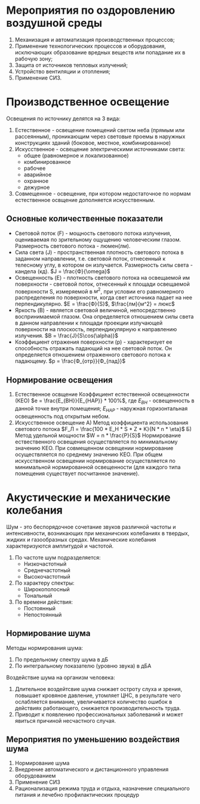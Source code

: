 # Мероприятия по оздоровлению воздушной среды
1. Механизация и автоматизация производственных процессов;
2. Применение технологических процессов и оборудования, исключающих образование вредных веществ или попадание их в рабочую зону;
3. Защита от источников тепловых излучений;
4. Устройство вентиляции и отопления;
5. Применение СИЗ.

# Производственное освещение
Освещения по источнику делятся на 3 вида:
1. Естественное - освещение помещений светом неба (прямым или рассеянным), проникающим через световые проемы в наружных конструкциях зданий (боковое, местное, комбинированное)
2. Искусственное - освещение электрическими источниками света:
   - общее (равномерное и локализованное)
   - комбинированное
   - рабочее
   - аварийное
   - охранное
   - дежурное
3. Совмещенное - освещение, при котором недостаточное по нормам естественное освщение дополняется искусственным.

## Основные количественные показатели
- Световой поток (F) - мощность светового потока излучения, оцениваемая по зрительному ощущению человеческим глазом. Размерность светового потока - люмен(лм).
- Сила света (J) - пространственная плотность светового потока в заданном направлении, т.е. световой поток, отнесенный к телесному углу, в котором он излучается. Размерность силы света - кандела (кд). $J = \frac{Ф}{\omega}$
- Освещенность (E) - плотность светового потока на освещаемой им поверхности - световой поток, отнесенный к площади освещаемой поверхности S, измеряемой в $м^2$, при условии его равномерного распределения по поверхности, когда свет источника падает на нее перпендикулярно. $E = \frac{Ф}{S}$,    $\frac{лм}{м^2} = люкс$
- Яркость (B) - является световой величиной, непосредственно воспринимаемой глазом. Она определяется отношением силы света в данном направлении к площади проекции излучающей поверхности на плоскость, перпендикулярную к направлению излучения. $B = \frac{J}{S\cos(\alpha)}$
- Коэффициент отражения поверхности (p) - характеризует ее способность отражать падающий на нее световой поток. Он определяется отношением отраженного светового потока к падающему. $p = \frac{Ф_{отр}}{Ф_{пад}}$

## Нормирование освещения
1. Естественное освщение
   Коэффициент естественной освещенности (КЕО) $e = \frac{E_{ВН}}{E_{НАР}} * 100%$, где $E_{ВН}$ - освещенность в данной точке внутри помещения; $E_{НАР}$ - наружная горизонтальная освещенность под открытым небом.
2. Искусственное освещение
   А) Метод коэффициента использования светового потока $F_Л = \frac{100 * E_Н * S * Z * K}{N * n * \eta}$
   Б) Метод удельной мощности $W = n * \frac{P}{S}$
Нормирование ествественного освещения осуществляется по минимальному значению КЕО. При совмещенном освещении нормирование осуществляется по среднему значению КЕО. При общем искусственном освещении нормирование осуществляется по минимальной нормированной освещенности (для каждого типа помещения существует посчитанное значение).

# Акустические и механические колебания
Шум - это беспорядочное сочетание звуков различной частоты и интенсивности, возникающих при механичских колебаниях в твердых, жидких и газообразных средах. Механические колебания характеризуются амплитудой и частотой.
1. По частоте шум подразделяется:
   - Низкочастотный
   - Среднечастотный
   - Высокочастотный
2. По характеру спектры:
   - Широкополосный
   - Тональный
3. По времени действия:
   - Постоянный
   - Непостоянный
## Нормирование шума

Методы нормирования шума:
1. По предельному спектру шума в дБ
2. По интегральному показателю (уровню звука) в дБА

Воздействие шума на организм человека:
1. Длительное воздейтсвие шума снижает остроту слуха и зрения, повышает кровяное давление, утомляет ЦНС, в результате чего ослабляется внимание, увеличивается количество ошибок в действиях работающего, снижается производительность труда.
2. Приводит к появлению профессиональных заболеваний и может явиться причиной несчастного случая.

## Мероприятия по уменьшению воздействия шума
1. Нормирование шума
2. Внедрение автоматического и дистанционного управления оборудованием
3. Применение СИЗ
4. Рационализация режима труда и отдыха, назначение специального питания и лечебно профилактических процедур
